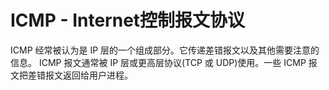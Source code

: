 # ICMP - Internet控制报文协议

ICMP 经常被认为是 IP 层的一个组成部分。它传递差错报文以及其他需要注意的信息。 ICMP 报文通常被 IP 层或更高层协议(TCP 或 UDP)使用。一些 ICMP 报文把差错报文返回给用户进程。


